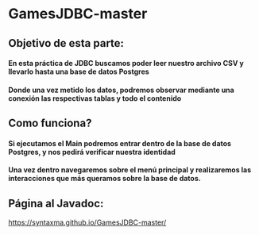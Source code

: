 # GamesJDBC-master

## Objetivo de esta parte:

#### En esta práctica de JDBC buscamos poder leer nuestro archivo CSV y llevarlo hasta una base de datos Postgres
#### Donde una vez metido los datos, podremos observar mediante una conexión las respectivas tablas y todo el contenido

## Como funciona?

#### Si ejecutamos el Main podremos entrar dentro de la base de datos Postgres, y nos pedirá verificar nuestra identidad
#### Una vez dentro navegaremos sobre el menú principal y realizaremos las interacciones que más queramos sobre la base de datos.

## Página al Javadoc:
https://syntaxma.github.io/GamesJDBC-master/

